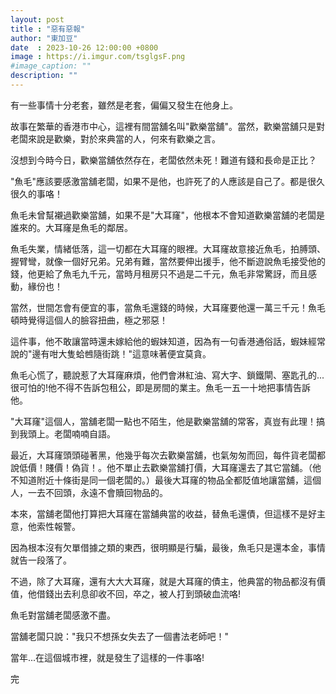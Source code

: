 ```yaml
---
layout: post
title : "惡有惡報"
author: "東加豆"
date  : 2023-10-26 12:00:00 +0800
image : https://i.imgur.com/tsglgsF.png
#image_caption: ""
description: ""
---
```


有一些事情十分老套，雖然是老套，偏偏又發生在他身上。

故事在繁華的香港市中心，這裡有間當舖名叫"歡樂當舖"。當然，歡樂當舖只是對老闆來說是歡樂，對於來典當的人，何來有歡樂之言。

<!--more-->

沒想到今時今日，歡樂當舖依然存在，老闆依然未死！難道有錢和長命是正比？

"魚毛"應該要感激當舖老闆，如果不是他，也許死了的人應該是自己了。都是很久很久的事咯！

魚毛未曾幫襯過歡樂當舖，如果不是"大耳窿"，他根本不會知道歡樂當舖的老闆是誰來的。大耳窿是魚毛的鄰居。

魚毛失業，情緒低落，這一切都在大耳窿的眼裡。大耳窿故意接近魚毛，拍膊頭、握臂彎，就像一個好兄弟。兄弟有難，當然要伸出援手，他不斷遊說魚毛接受他的錢，他更給了魚毛九千元，當時月租房只不過是二千元，魚毛非常驚訝，而且感動，緣份也！

當然，世間怎會有便宜的事，當魚毛還錢的時候，大耳窿要他還一萬三千元！魚毛頓時覺得這個人的臉容扭曲，極之邪惡！

這件事，他不敢讓當時還未嫁給他的蝦妹知道，因為有一句香港通俗話，蝦妹經常說的"邊有咁大隻蛤乸隨街跳！"這意味著便宜莫貪。

魚毛心慌了，聽說惹了大耳窿麻煩，他們會淋紅油、寫大字、鎖鐵閘、塞匙孔的...很可怕的!他不得不告訴包租公，即是房間的業主。魚毛一五一十地把事情告訴他。

"大耳窿"這個人，當舖老闆一點也不陌生，他是歡樂當舖的常客，真豈有此理！搞到我頭上。老闆喃喃自語。


最近，大耳窿頭頭碰著黑，他幾乎每次去歡樂當舖，也氣匆匆而回，每件貨老闆都說低價！賤價！偽貨！。他不單止去歡樂當舖打價，大耳窿還去了其它當舖。（他不知道附近十條街是同一個老闆的。）最後大耳窿的物品全都貶值地讓當舖，這個人，一去不回頭，永遠不會贖回物品的。

本來，當舖老闆他打算把大耳窿在當舖典當的收益，替魚毛還債，但這樣不是好主意，他索性報警。

因為根本沒有欠單借據之類的東西，很明顯是行騙，最後，魚毛只是還本金，事情就告一段落了。

不過，除了大耳窿，還有大大大耳窿，就是大耳窿的債主，他典當的物品都沒有價值，他借錢出去利息卻收不回，卒之，被人打到頭破血流咯!

魚毛對當舖老闆感激不盡。

當舖老闆只說："我只不想孫女失去了一個書法老師吧！"

當年...在這個城市裡，就是發生了這樣的一件事咯!

完

<!--END-->